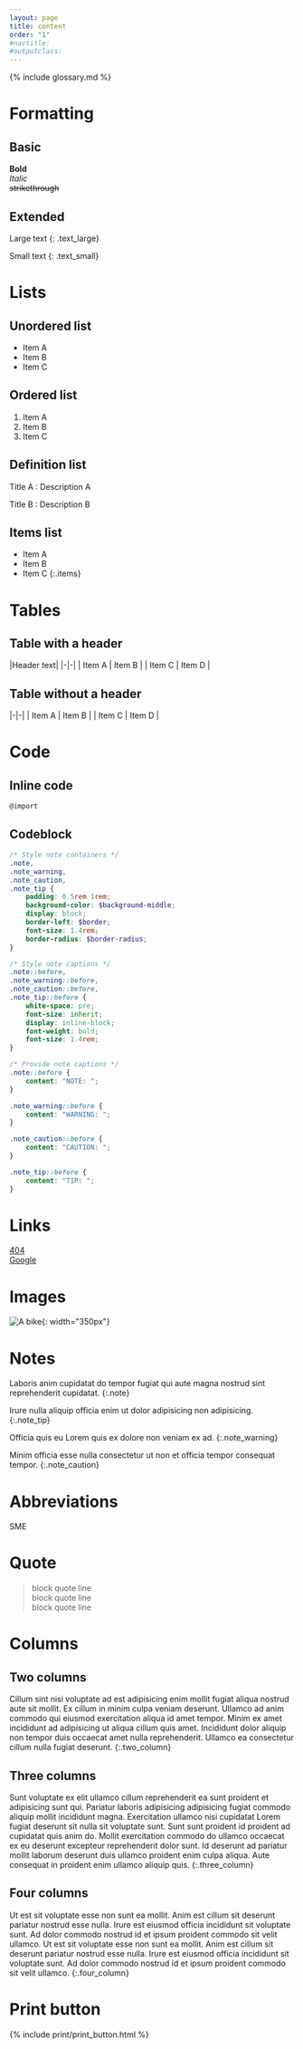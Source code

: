 ```yaml
---
layout: page
title: content
order: "1"
#navtitle:
#outputclass:
---
```

{% include glossary.md %}
# Formatting

## Basic
**Bold**  
*Italic*  
~~strikethrough~~

## Extended
Large text
{: .text_large}

Small text
{: .text_small}

# Lists

## Unordered list
- Item A
- Item B
- Item C

## Ordered list
1. Item A
2. Item B
3. Item C

## Definition list
Title A
: Description A

Title B
: Description B

## Items list
- Item A
- Item B
- Item C
{:.items}

# Tables
## Table with a header

|Header text|
|-|-|
| Item A | Item B |
| Item C | Item D |

## Table without a header

|-|-|
| Item A | Item B |
| Item C | Item D |

# Code

## Inline code
`@import`

## Codeblock

```scss
/* Style note containers */
.note,
.note_warning,
.note_caution,
.note_tip {
    padding: 0.5rem 1rem;
    background-color: $background-middle;
    display: block;
    border-left: $border;
    font-size: 1.4rem;
    border-radius: $border-radius;
}

/* Style note captions */
.note::before,
.note_warning::before,
.note_caution::before,
.note_tip::before {
    white-space: pre;
    font-size: inherit;
    display: inline-block;
    font-weight: bold;
    font-size: 1.4rem;
}

/* Provide note captions */
.note::before {
    content: "NOTE: ";
}

.note_warning::before {
    content: "WARNING: ";
}

.note_caution::before {
    content: "CAUTION: ";
}

.note_tip::before {
    content: "TIP: ";
}
```

# Links

[404](404)  
[Google](https://www.google.com)

# Images
![A bike](assets/bicycle.jpg){: width="350px"}

# Notes

Laboris anim cupidatat do tempor fugiat qui aute magna nostrud sint reprehenderit cupidatat.
{:.note}

Irure nulla aliquip officia enim ut dolor adipisicing non adipisicing.
{:.note_tip}

Officia quis eu Lorem quis ex dolore non veniam ex ad.
{:.note_warning}

Minim officia esse nulla consectetur ut non et officia tempor consequat tempor.
{:.note_caution}

# Abbreviations
SME

# Quote
> block quote line  
> block quote line  
> block quote line

# Columns

## Two columns
Cillum sint nisi voluptate ad est adipisicing enim mollit fugiat aliqua nostrud aute sit mollit. Ex cillum in minim culpa veniam deserunt. Ullamco ad anim commodo qui eiusmod exercitation aliqua id amet tempor. Minim ex amet incididunt ad adipisicing ut aliqua cillum quis amet. Incididunt dolor aliquip non tempor duis occaecat amet nulla reprehenderit. Ullamco ea consectetur cillum nulla fugiat deserunt.
{:.two_column}

## Three columns
Sunt voluptate ex elit ullamco cillum reprehenderit ea sunt proident et adipisicing sunt qui. Pariatur laboris adipisicing adipisicing fugiat commodo aliquip mollit incididunt magna. Exercitation ullamco nisi cupidatat Lorem fugiat deserunt sit nulla sit voluptate sunt. Sunt sunt proident id proident ad cupidatat quis anim do. Mollit exercitation commodo do ullamco occaecat ex eu deserunt excepteur reprehenderit dolor sunt. Id deserunt ad pariatur mollit laborum deserunt duis ullamco proident enim culpa aliqua. Aute consequat in proident enim ullamco aliquip quis.
{:.three_column}

## Four columns
Ut est sit voluptate esse non sunt ea mollit. Anim est cillum sit deserunt pariatur nostrud esse nulla. Irure est eiusmod officia incididunt sit voluptate sunt. Ad dolor commodo nostrud id et ipsum proident commodo sit velit ullamco. Ut est sit voluptate esse non sunt ea mollit. Anim est cillum sit deserunt pariatur nostrud esse nulla. Irure est eiusmod officia incididunt sit voluptate sunt. Ad dolor commodo nostrud id et ipsum proident commodo sit velit ullamco.
{:.four_column}

# Print button
{% include print/print_button.html %} 